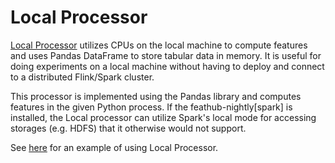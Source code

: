 # Local Processor 

[Local
Processor](https://github.com/alibaba/feathub/blob/master/python/feathub/processors/local/local_processor.py)
utilizes CPUs on the local machine to compute features and uses Pandas
DataFrame to store tabular data in memory. It is useful for doing experiments
on a local machine without having to deploy and connect to a distributed
Flink/Spark cluster.

This processor is implemented using the Pandas library and computes features in
the given Python process. If the feathub-nightly[spark] is installed, the Local
processor can utilize Spark's local mode for accessing storages (e.g. HDFS) that
it otherwise would not support.

See [here](../../../README.md#quickstart) for an example of using Local Processor.


